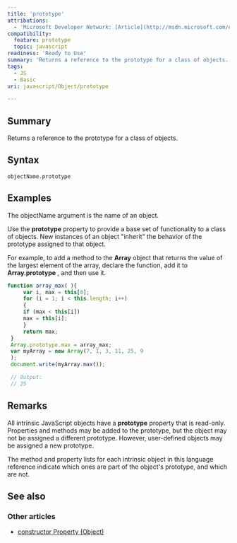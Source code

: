```yaml
---
title: 'prototype'
attributions:
  - 'Microsoft Developer Network: [Article](http://msdn.microsoft.com/en-us/library/ie/f5s9ycex(v=vs.94).aspx)'
compatibility:
  feature: prototype
  topic: javascript
readiness: 'Ready to Use'
summary: 'Returns a reference to the prototype for a class of objects.'
tags:
  - JS
  - Basic
uri: javascript/Object/prototype

---
```

## Summary

Returns a reference to the prototype for a class of objects.

## Syntax

    objectName.prototype

## Examples

The objectName argument is the name of an object.

Use the **prototype** property to provide a base set of functionality to a class of objects. New instances of an object "inherit" the behavior of the prototype assigned to that object.

For example, to add a method to the **Array** object that returns the value of the largest element of the array, declare the function, add it to **Array.prototype** , and then use it.

``` js
function array_max( ){
     var i, max = this[0];
     for (i = 1; i < this.length; i++)
     {
     if (max < this[i])
     max = this[i];
     }
     return max;
 }
 Array.prototype.max = array_max;
 var myArray = new Array(7, 1, 3, 11, 25, 9
 );
 document.write(myArray.max());

 // Output:
 // 25
```

## Remarks

All intrinsic JavaScript objects have a **prototype** property that is read-only. Properties and methods may be added to the prototype, but the object may not be assigned a different prototype. However, user-defined objects may be assigned a new prototype.

The method and property lists for each intrinsic object in this language reference indicate which ones are part of the object's prototype, and which are not.

## See also

### Other articles

-   [constructor Property (Object)](/javascript/Object/constructor)

